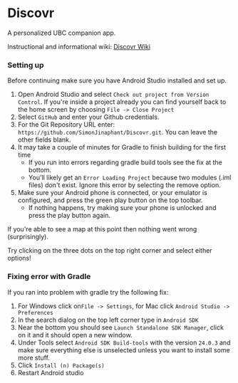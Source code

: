 # Discovr
A personalized UBC companion app.

Instructional and informational wiki: [Discovr Wiki](https://github.com/SimonJinaphant/Discovr/wiki)

### Setting up
Before continuing make sure you have Android Studio installed and set up.

1. Open Android Studio and select `Check out project from Version Control`. If you're inside a project already you can find yourself back to the home screen by choosing `File -> Close Project`
2. Select `GitHub` and enter your Github credentials.
3. For the Git Repository URL enter: `https://github.com/SimonJinaphant/Discovr.git`. You can leave the other fields blank.
4. It may take a couple of minutes for Gradle to finish building for the first time
   - If you run into errors regarding gradle build tools see the fix at the bottom.
   - You'll likely get an `Error Loading Project` because two modules (.iml files) don't exist. Ignore this error by selecting the remove option.
5. Make sure your Android phone is connected, or your emulator is configured, and press the green play button on the top toolbar.
   - If nothing happens, try making sure your phone is unlocked and press the play button again.

If you're able to see a map at this point then nothing went wrong (surprisingly).

Try clicking on the three dots on the top right corner and select either options!

### Fixing error with Gradle
If you ran into problem with gradle try the following fix:

1. For Windows click on`File -> Settings`, for Mac click `Android Studio -> Preferences`
2. In the search dialog on the top left corner type in `Android SDK`
3. Near the bottom you should see `Launch Standalone SDK Manager`, click on it and it should open a new window.
4. Under Tools select `Android SDK Build-tools` with the version `24.0.3` and make sure everything else is unselected unless you want to install some more stuff.
5. Click `Install (n) Package(s)`
6. Restart Android studio  

